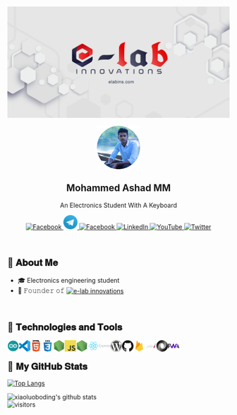 <img src="https://github.com/e-labInnovations/e-labInnovations/blob/master/banner.png" alt="e-lab innovations Banner">

<p align="center">
 <img width="100px" src="https://github.com/e-labInnovations/e-labInnovations/blob/master/profile_circle.png" align="center" alt="GitHub Readme Stats" />
 <h2 align="center">Mohammed Ashad MM</h2>
 <p align="center">An Electronics Student With A Keyboard</p>
</p>
  <p align="center">
    <a href="https://elabins.com">
      <img alt="Facebook" title="e-lab innovations" height="32" width="32" src="https://raw.githubusercontent.com/e-labInnovations/logo/main/logo.svg">
    </a>
    <a href="https://t.me/elab_innovations">
      <img alt="Facebook" title="Telegram" height="32" width="32" src="https://raw.githubusercontent.com/github/explore/80688e429a7d4ef2fca1e82350fe8e3517d3494d/topics/telegram/telegram.png">
    </a>
    <a href="https://www.facebook.com/mohammedashadmm">
      <img alt="Facebook" title="Facebook" height="32" width="32" src="https://raw.githubusercontent.com/peterthehan/peterthehan/master/assets/facebook.svg">
    </a>
    <a href="https://www.linkedin.com/in/mohammed-ashad">
      <img alt="LinkedIn" title="LinkedIn" height="32" width="32" src="https://raw.githubusercontent.com/peterthehan/peterthehan/master/assets/linkedin.svg">
    </a>
    <a href="https://www.youtube.com/c/elabinnovations/">
      <img alt="YouTube" title="YouTube" height="32" width="32" src="https://raw.githubusercontent.com/peterthehan/peterthehan/master/assets/youtube.svg">
    </a>
    <a href="https://twitter.com/elabinnovations">
      <img alt="Twitter" title="Twitter" height="32" width="32" src="https://raw.githubusercontent.com/peterthehan/peterthehan/master/assets/twitter.svg">
    </a>
  </p>

  <p align="center">
  </p>
  <p align="center">
  </p>
</p>
<br />

## :book: 𝐀𝐛𝐨𝐮𝐭 𝐌𝐞
- 🎓 Electronics engineering student
- 💼 𝙵𝚘𝚞𝚗𝚍𝚎𝚛 𝚘𝚏 [<img src="https://github.com/e-labInnovations/logo/raw/main/e-lab%20logo%20svg-01.svg" height="30em" align="center" alt="e-lab innovations" title="e-lab innovations"/>](https://elabins.com)
<br />

## 🔧 𝐓𝐞𝐜𝐡𝐧𝐨𝐥𝐨𝐠𝐢𝐞𝐬 𝐚𝐧𝐝 𝐓𝐨𝐨𝐥𝐬
<!-- ![Arduino](https://img.shields.io/badge/IDE-Arduino-informational?style=flat&logo=Arduino&logoColor=white&color=blue) -->

<img align="left" alt="Arduino" width="26px" src="https://raw.githubusercontent.com/github/explore/80688e429a7d4ef2fca1e82350fe8e3517d3494d/topics/arduino/arduino.png" />
<img align="left" alt="Visual Studio Code" width="26px" src="https://raw.githubusercontent.com/github/explore/80688e429a7d4ef2fca1e82350fe8e3517d3494d/topics/visual-studio-code/visual-studio-code.png" />
<img align="left" alt="HTML5" width="26px" src="https://raw.githubusercontent.com/github/explore/80688e429a7d4ef2fca1e82350fe8e3517d3494d/topics/html/html.png" />
<img align="left" alt="CSS3" width="26px" src="https://raw.githubusercontent.com/github/explore/80688e429a7d4ef2fca1e82350fe8e3517d3494d/topics/css/css.png" />
<img align="left" alt="Node.js" width="26px" src="https://raw.githubusercontent.com/github/explore/80688e429a7d4ef2fca1e82350fe8e3517d3494d/topics/nodejs/nodejs.png" />
<img align="left" alt="JavaScript" width="26px" src="https://raw.githubusercontent.com/github/explore/80688e429a7d4ef2fca1e82350fe8e3517d3494d/topics/javascript/javascript.png" />
<img align="left" alt="Node.js" width="26px" src="https://raw.githubusercontent.com/github/explore/80688e429a7d4ef2fca1e82350fe8e3517d3494d/topics/nodejs/nodejs.png" />
<img align="left" alt="React" width="26px" src="https://raw.githubusercontent.com/github/explore/80688e429a7d4ef2fca1e82350fe8e3517d3494d/topics/react/react.png" />
<img align="left" alt="Express" width="26px" src="https://raw.githubusercontent.com/github/explore/80688e429a7d4ef2fca1e82350fe8e3517d3494d/topics/express/express.png" />
<img align="left" alt="WordPress" width="26px" src="https://raw.githubusercontent.com/github/explore/80688e429a7d4ef2fca1e82350fe8e3517d3494d/topics/wordpress/wordpress.png" />
<img align="left" alt="GitHub" width="26px" src="https://raw.githubusercontent.com/github/explore/78df643247d429f6cc873026c0622819ad797942/topics/github/github.png" />
<img align="left" alt="Firebase" width="26px" src="https://raw.githubusercontent.com/github/explore/80688e429a7d4ef2fca1e82350fe8e3517d3494d/topics/firebase/firebase.png" />
<img align="left" alt="Jekyll" width="26px" src="https://raw.githubusercontent.com/github/explore/80688e429a7d4ef2fca1e82350fe8e3517d3494d/topics/jekyll/jekyll.png" />
<img align="left" alt="JSON" width="26px" src="https://raw.githubusercontent.com/github/explore/80688e429a7d4ef2fca1e82350fe8e3517d3494d/topics/json/json.png" />
<img align="left" alt="PWA" width="26px" src="https://raw.githubusercontent.com/github/explore/80688e429a7d4ef2fca1e82350fe8e3517d3494d/topics/pwa/pwa.png" />
<br />

## 🔔 𝐌𝐲 𝐆𝐢𝐭𝐇𝐮𝐛 𝐒𝐭𝐚𝐭𝐬
[![Top Langs](https://github-readme-stats.vercel.app/api/top-langs/?username=e-labinnovations&layout=compact)](https://github.com/anuraghazra/github-readme-stats)

![xiaoluoboding's github stats](https://github-readme-stats.vercel.app/api?username=e-labinnovations&show_icons=true&theme=dracula)
<br />
![visitors](https://visitor-badge-reloaded.herokuapp.com/badge?page_id=e-labInnovations&color=2088FF)
